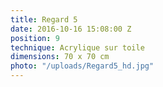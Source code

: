 ```yaml
---
title: Regard 5
date: 2016-10-16 15:08:00 Z
position: 9
technique: Acrylique sur toile
dimensions: 70 x 70 cm
photo: "/uploads/Regard5_hd.jpg"
---
```


